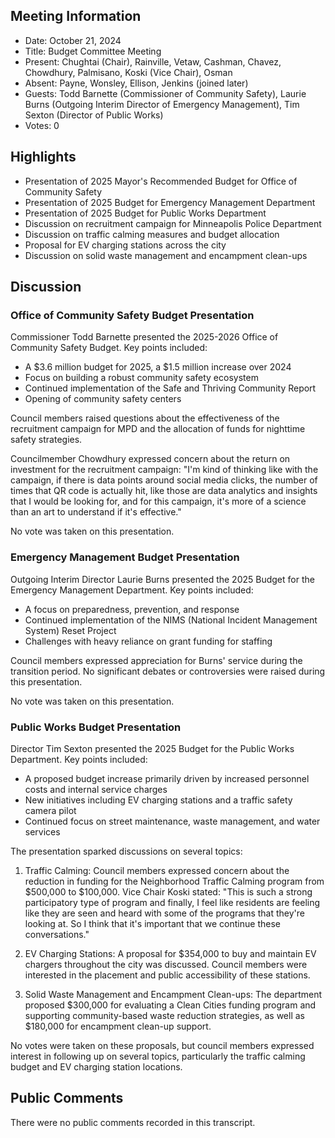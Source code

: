 ## Meeting Information

- Date: October 21, 2024
- Title: Budget Committee Meeting
- Present: Chughtai (Chair), Rainville, Vetaw, Cashman, Chavez, Chowdhury, Palmisano, Koski (Vice Chair), Osman
- Absent: Payne, Wonsley, Ellison, Jenkins (joined later)
- Guests: Todd Barnette (Commissioner of Community Safety), Laurie Burns (Outgoing Interim Director of Emergency Management), Tim Sexton (Director of Public Works)
- Votes: 0

## Highlights

- Presentation of 2025 Mayor's Recommended Budget for Office of Community Safety
- Presentation of 2025 Budget for Emergency Management Department
- Presentation of 2025 Budget for Public Works Department
- Discussion on recruitment campaign for Minneapolis Police Department
- Discussion on traffic calming measures and budget allocation
- Proposal for EV charging stations across the city
- Discussion on solid waste management and encampment clean-ups

## Discussion

### Office of Community Safety Budget Presentation

Commissioner Todd Barnette presented the 2025-2026 Office of Community Safety Budget. Key points included:

- A $3.6 million budget for 2025, a $1.5 million increase over 2024
- Focus on building a robust community safety ecosystem
- Continued implementation of the Safe and Thriving Community Report
- Opening of community safety centers

Council members raised questions about the effectiveness of the recruitment campaign for MPD and the allocation of funds for nighttime safety strategies. 

Councilmember Chowdhury expressed concern about the return on investment for the recruitment campaign: "I'm kind of thinking like with the campaign, if there is data points around social media clicks, the number of times that QR code is actually hit, like those are data analytics and insights that I would be looking for, and for this campaign, it's more of a science than an art to understand if it's effective."

No vote was taken on this presentation.

### Emergency Management Budget Presentation

Outgoing Interim Director Laurie Burns presented the 2025 Budget for the Emergency Management Department. Key points included:

- A focus on preparedness, prevention, and response
- Continued implementation of the NIMS (National Incident Management System) Reset Project
- Challenges with heavy reliance on grant funding for staffing

Council members expressed appreciation for Burns' service during the transition period. No significant debates or controversies were raised during this presentation.

No vote was taken on this presentation.

### Public Works Budget Presentation

Director Tim Sexton presented the 2025 Budget for the Public Works Department. Key points included:

- A proposed budget increase primarily driven by increased personnel costs and internal service charges
- New initiatives including EV charging stations and a traffic safety camera pilot
- Continued focus on street maintenance, waste management, and water services

The presentation sparked discussions on several topics:

1. Traffic Calming: Council members expressed concern about the reduction in funding for the Neighborhood Traffic Calming program from $500,000 to $100,000. Vice Chair Koski stated: "This is such a strong participatory type of program and finally, I feel like residents are feeling like they are seen and heard with some of the programs that they're looking at. So I think that it's important that we continue these conversations."

2. EV Charging Stations: A proposal for $354,000 to buy and maintain EV chargers throughout the city was discussed. Council members were interested in the placement and public accessibility of these stations.

3. Solid Waste Management and Encampment Clean-ups: The department proposed $300,000 for evaluating a Clean Cities funding program and supporting community-based waste reduction strategies, as well as $180,000 for encampment clean-up support.

No votes were taken on these proposals, but council members expressed interest in following up on several topics, particularly the traffic calming budget and EV charging station locations.

## Public Comments

There were no public comments recorded in this transcript.
